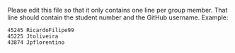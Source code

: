 Please edit this file so that it only contains one line per group member.
That line should contain the student number and the GitHub username.
Example:
```
45245 RicardoFilipe99
45225 Jtoliveira
43874 Jpflorentino

